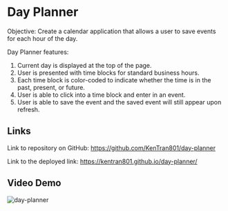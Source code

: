 # Day Planner

Objective: Create a calendar application that allows a user to save events for each hour of the day.

Day Planner features:
1. Current day is displayed at the top of the page.
2. User is presented with time blocks for standard business hours.
3. Each time block is color-coded to indicate whether the time is in the past, present, or future.
4. User is able to click into a time block and enter in an event.
5. User is able to save the event and the saved event will still appear upon refresh.

## Links

Link to repository on GitHub: https://github.com/KenTran801/day-planner

Link to the deployed link: https://kentran801.github.io/day-planner/

## Video Demo
![day-planner](https://user-images.githubusercontent.com/72709180/104827711-189ae680-581e-11eb-91ee-505bbb47f1a2.gif)

